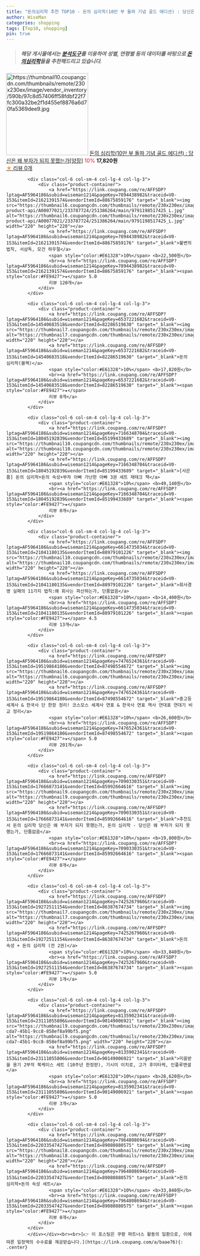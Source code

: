 ```yaml
---
title: "돈의심리학 추천 TOP10 - 돈의 심리학(10만 부 돌파 기념 골드 에디션) : 당신은 왜 부자가 되지 못했는가[양장]"
author: WiseMan
categories: shopping
tags: [Top10, shopping]
pin: true
---
```


> ##### 해당 게시물에서는 [**분석도구**](https://itemscout.io/)를 이용하여 **성별**, **연령별** 등의 데이터를 바탕으로 [**돈의심리학**](https://link.coupang.com/a/baae76)들을 추천해드리고 있습니다.
<div class="container"><div class="row">
            <div class="col-6 col-sm-4 col-lg-4 col-lg-3">
                <div class="product-container">
                    <a href="https://link.coupang.com/re/AFFSDP?lptag=AF5964186&subid=wiseman1214&pageKey=6397961812&traceid=V0-153&itemId=13669211080&vendorItemId=84109312687" target="_blank"><img src="https://thumbnail10.coupangcdn.com/thumbnails/remote/230x230ex/image/vendor_inventory/590b/97c8d57406ff58fdbf22f7fc300a32be2f1d455ef8876a6d70fa5369dee9.jpg" alt="https://thumbnail10.coupangcdn.com/thumbnails/remote/230x230ex/image/vendor_inventory/590b/97c8d57406ff58fdbf22f7fc300a32be2f1d455ef8876a6d70fa5369dee9.jpg" width="220" height="220"></a>
                    <a href="https://link.coupang.com/re/AFFSDP?lptag=AF5964186&subid=wiseman1214&pageKey=6397961812&traceid=V0-153&itemId=13669211080&vendorItemId=84109312687" target="_blank">돈의 심리학(10만 부 돌파 기념 골드 에디션) : 당신은 왜 부자가 되지 못했는가[양장]</a>
                    <span style="color:#E61328">10%</span> <b>17,820원</b>
                    <br><a href="https://link.coupang.com/re/AFFSDP?lptag=AF5964186&subid=wiseman1214&pageKey=6397961812&traceid=V0-153&itemId=13669211080&vendorItemId=84109312687" target="_blank"><span style="color:#FE9427">★</span> 
                    리뷰 0개</a>
                </div>
            </div>
            
            <div class="col-6 col-sm-4 col-lg-4 col-lg-3">
                <div class="product-container">
                    <a href="https://link.coupang.com/re/AFFSDP?lptag=AF5964186&subid=wiseman1214&pageKey=7894438982&traceid=V0-153&itemId=21621391574&vendorItemId=88675859176" target="_blank"><img src="https://thumbnail6.coupangcdn.com/thumbnails/remote/230x230ex/image/retail-product-api/A00077021/233787724/251386264/main/9791198517425_L.jpg" alt="https://thumbnail6.coupangcdn.com/thumbnails/remote/230x230ex/image/retail-product-api/A00077021/233787724/251386264/main/9791198517425_L.jpg" width="220" height="220"></a>
                    <a href="https://link.coupang.com/re/AFFSDP?lptag=AF5964186&subid=wiseman1214&pageKey=7894438982&traceid=V0-153&itemId=21621391574&vendorItemId=88675859176" target="_blank">불변의 법칙, 서삼독, 모건 하우절</a>
                    <span style="color:#E61328">10%</span> <b>22,500원</b>
                    <br><a href="https://link.coupang.com/re/AFFSDP?lptag=AF5964186&subid=wiseman1214&pageKey=7894438982&traceid=V0-153&itemId=21621391574&vendorItemId=88675859176" target="_blank"><span style="color:#FE9427">★</span> 5.0
                    리뷰 120개</a>
                </div>
            </div>
            
            <div class="col-6 col-sm-4 col-lg-4 col-lg-3">
                <div class="product-container">
                    <a href="https://link.coupang.com/re/AFFSDP?lptag=AF5964186&subid=wiseman1214&pageKey=6537221682&traceid=V0-153&itemId=14540683518&vendorItemId=82286519630" target="_blank"><img src="https://thumbnail7.coupangcdn.com/thumbnails/remote/230x230ex/image/vendor_inventory/b025/095b08ed3880fa0d04ef5dd41bc1e230b4ddcbc357dfdd17d7e5e1396c2b.jpg" alt="https://thumbnail7.coupangcdn.com/thumbnails/remote/230x230ex/image/vendor_inventory/b025/095b08ed3880fa0d04ef5dd41bc1e230b4ddcbc357dfdd17d7e5e1396c2b.jpg" width="220" height="220"></a>
                    <a href="https://link.coupang.com/re/AFFSDP?lptag=AF5964186&subid=wiseman1214&pageKey=6537221682&traceid=V0-153&itemId=14540683518&vendorItemId=82286519630" target="_blank">돈의 심리학(블랙)</a>
                    <span style="color:#E61328">10%</span> <b>17,820원</b>
                    <br><a href="https://link.coupang.com/re/AFFSDP?lptag=AF5964186&subid=wiseman1214&pageKey=6537221682&traceid=V0-153&itemId=14540683518&vendorItemId=82286519630" target="_blank"><span style="color:#FE9427">★</span> 
                    리뷰 0개</a>
                </div>
            </div>
            
            <div class="col-6 col-sm-4 col-lg-4 col-lg-3">
                <div class="product-container">
                    <a href="https://link.coupang.com/re/AFFSDP?lptag=AF5964186&subid=wiseman1214&pageKey=7166348704&traceid=V0-153&itemId=18045192839&vendorItemId=85199433689" target="_blank"><img src="https://thumbnail10.coupangcdn.com/thumbnails/remote/230x230ex/image/vendor_inventory/e480/317910769822e8f68cbb80affafe389b7e56908beebfabada8fc0452872a.JPG" alt="https://thumbnail10.coupangcdn.com/thumbnails/remote/230x230ex/image/vendor_inventory/e480/317910769822e8f68cbb80affafe389b7e56908beebfabada8fc0452872a.JPG" width="220" height="220"></a>
                    <a href="https://link.coupang.com/re/AFFSDP?lptag=AF5964186&subid=wiseman1214&pageKey=7166348704&traceid=V0-153&itemId=18045192839&vendorItemId=85199433689" target="_blank">[사은품] 돈의 심리학+돈의 속성+부자 아빠 가난한 아빠 3권 세트 재테크 책</a>
                    <span style="color:#E61328">10%</span> <b>49,140원</b>
                    <br><a href="https://link.coupang.com/re/AFFSDP?lptag=AF5964186&subid=wiseman1214&pageKey=7166348704&traceid=V0-153&itemId=18045192839&vendorItemId=85199433689" target="_blank"><span style="color:#FE9427">★</span> 
                    리뷰 0개</a>
                </div>
            </div>
            
            <div class="col-6 col-sm-4 col-lg-4 col-lg-3">
                <div class="product-container">
                    <a href="https://link.coupang.com/re/AFFSDP?lptag=AF5964186&subid=wiseman1214&pageKey=6614735034&traceid=V0-153&itemId=21041180135&vendorItemId=88979101226" target="_blank"><img src="https://thumbnail10.coupangcdn.com/thumbnails/remote/230x230ex/image/vendor_inventory/94c0/85a5bfeadea4758428fe66bc153d7f2b4d2c31d2ca2f5a8fc173871f1261.jpg" alt="https://thumbnail10.coupangcdn.com/thumbnails/remote/230x230ex/image/vendor_inventory/94c0/85a5bfeadea4758428fe66bc153d7f2b4d2c31d2ca2f5a8fc173871f1261.jpg" width="220" height="220"></a>
                    <a href="https://link.coupang.com/re/AFFSDP?lptag=AF5964186&subid=wiseman1214&pageKey=6614735034&traceid=V0-153&itemId=21041180135&vendorItemId=88979101226" target="_blank">회사경영 실패의 11가지 법칙:왜 회사는 파산하는가, 단품없음</a>
                    <span style="color:#E61328">10%</span> <b>14,400원</b>
                    <br><a href="https://link.coupang.com/re/AFFSDP?lptag=AF5964186&subid=wiseman1214&pageKey=6614735034&traceid=V0-153&itemId=21041180135&vendorItemId=88979101226" target="_blank"><span style="color:#FE9427">★</span> 4.5
                    리뷰 13개</a>
                </div>
            </div>
            
            <div class="col-6 col-sm-4 col-lg-4 col-lg-3">
                <div class="product-container">
                    <a href="https://link.coupang.com/re/AFFSDP?lptag=AF5964186&subid=wiseman1214&pageKey=7476524361&traceid=V0-153&itemId=19519864180&vendorItemId=87498554672" target="_blank"><img src="https://thumbnail6.coupangcdn.com/thumbnails/remote/230x230ex/image/vendor_inventory/a1e4/5934064c8556bd23209b770404ffb703c61edf65293cfa6f31db82c19a19.jpg" alt="https://thumbnail6.coupangcdn.com/thumbnails/remote/230x230ex/image/vendor_inventory/a1e4/5934064c8556bd23209b770404ffb703c61edf65293cfa6f31db82c19a19.jpg" width="220" height="220"></a>
                    <a href="https://link.coupang.com/re/AFFSDP?lptag=AF5964186&subid=wiseman1214&pageKey=7476524361&traceid=V0-153&itemId=19519864180&vendorItemId=87498554672" target="_blank">중고등 세계사 & 한국사 단 한장 정리! 코스모스 세계사 연표 & 한국사 연표 역사 연대표 연대기 비교 정리</a>
                    <span style="color:#E61328">10%</span> <b>26,600원</b>
                    <br><a href="https://link.coupang.com/re/AFFSDP?lptag=AF5964186&subid=wiseman1214&pageKey=7476524361&traceid=V0-153&itemId=19519864180&vendorItemId=87498554672" target="_blank"><span style="color:#FE9427">★</span> 5.0
                    리뷰 201개</a>
                </div>
            </div>
            
            <div class="col-6 col-sm-4 col-lg-4 col-lg-3">
                <div class="product-container">
                    <a href="https://link.coupang.com/re/AFFSDP?lptag=AF5964186&subid=wiseman1214&pageKey=7090330351&traceid=V0-153&itemId=17666873141&vendorItemId=85992664616" target="_blank"><img src="https://thumbnail9.coupangcdn.com/thumbnails/remote/230x230ex/image/vendor_inventory/2001/bf69001b66a4f595004b6e1783ef8ba662f9d5f204d0abcf00dd72a945f8.jpg" alt="https://thumbnail9.coupangcdn.com/thumbnails/remote/230x230ex/image/vendor_inventory/2001/bf69001b66a4f595004b6e1783ef8ba662f9d5f204d0abcf00dd72a945f8.jpg" width="220" height="220"></a>
                    <a href="https://link.coupang.com/re/AFFSDP?lptag=AF5964186&subid=wiseman1214&pageKey=7090330351&traceid=V0-153&itemId=17666873141&vendorItemId=85992664616" target="_blank">추천도서 돈의 심리학 당신은 왜 부자가 되지 못했는가, 돈의 심리학 - 당신은 왜 부자가 되지 못했는가, 단품없음</a>
                    <span style="color:#E61328">10%</span> <b>19,800원</b>
                    <br><a href="https://link.coupang.com/re/AFFSDP?lptag=AF5964186&subid=wiseman1214&pageKey=7090330351&traceid=V0-153&itemId=17666873141&vendorItemId=85992664616" target="_blank"><span style="color:#FE9427">★</span> 
                    리뷰 0개</a>
                </div>
            </div>
            
            <div class="col-6 col-sm-4 col-lg-4 col-lg-3">
                <div class="product-container">
                    <a href="https://link.coupang.com/re/AFFSDP?lptag=AF5964186&subid=wiseman1214&pageKey=7425267960&traceid=V0-153&itemId=19272511154&vendorItemId=86387674734" target="_blank"><img src="https://thumbnail7.coupangcdn.com/thumbnails/remote/230x230ex/image/vendor_inventory/f50c/1dd25737f6b9645f25e82505c3f8162f3d9ae352bc8be4b1a7ed96b9558a.png" alt="https://thumbnail7.coupangcdn.com/thumbnails/remote/230x230ex/image/vendor_inventory/f50c/1dd25737f6b9645f25e82505c3f8162f3d9ae352bc8be4b1a7ed96b9558a.png" width="220" height="220"></a>
                    <a href="https://link.coupang.com/re/AFFSDP?lptag=AF5964186&subid=wiseman1214&pageKey=7425267960&traceid=V0-153&itemId=19272511154&vendorItemId=86387674734" target="_blank">돈의 속성 + 돈의 심리학 (전 2권)</a>
                    <span style="color:#E61328">10%</span> <b>33,840원</b>
                    <br><a href="https://link.coupang.com/re/AFFSDP?lptag=AF5964186&subid=wiseman1214&pageKey=7425267960&traceid=V0-153&itemId=19272511154&vendorItemId=86387674734" target="_blank"><span style="color:#FE9427">★</span> 5.0
                    리뷰 1개</a>
                </div>
            </div>
            
            <div class="col-6 col-sm-4 col-lg-4 col-lg-3">
                <div class="product-container">
                    <a href="https://link.coupang.com/re/AFFSDP?lptag=AF5964186&subid=wiseman1214&pageKey=8135902341&traceid=V0-153&itemId=23111055806&vendorItemId=90149006921" target="_blank"><img src="https://thumbnail9.coupangcdn.com/thumbnails/remote/230x230ex/image/retail/images/2024/05/31/11/4/ed974f17-cda7-45b1-9cc8-858ef8a99bf5.png" alt="https://thumbnail9.coupangcdn.com/thumbnails/remote/230x230ex/image/retail/images/2024/05/31/11/4/ed974f17-cda7-45b1-9cc8-858ef8a99bf5.png" width="220" height="220"></a>
                    <a href="https://link.coupang.com/re/AFFSDP?lptag=AF5964186&subid=wiseman1214&pageKey=8135902341&traceid=V0-153&itemId=23111055806&vendorItemId=90149006921" target="_blank">미움받을 용기 2부작 북케이스 세트 (10주년 한정판), 기시미 이치로, 고가 후미타케, 인플루엔셜</a>
                    <span style="color:#E61328">10%</span> <b>28,620원</b>
                    <br><a href="https://link.coupang.com/re/AFFSDP?lptag=AF5964186&subid=wiseman1214&pageKey=8135902341&traceid=V0-153&itemId=23111055806&vendorItemId=90149006921" target="_blank"><span style="color:#FE9427">★</span> 5.0
                    리뷰 3개</a>
                </div>
            </div>
            
            <div class="col-6 col-sm-4 col-lg-4 col-lg-3">
                <div class="product-container">
                    <a href="https://link.coupang.com/re/AFFSDP?lptag=AF5964186&subid=wiseman1214&pageKey=7964808694&traceid=V0-153&itemId=22033547427&vendorItemId=89080880575" target="_blank"><img src="https://thumbnail8.coupangcdn.com/thumbnails/remote/230x230ex/image/vendor_inventory/7953/f593622be06bd1140a016b4b2b9a93a9fe27a755b031963d87e73c38c62d.jpg" alt="https://thumbnail8.coupangcdn.com/thumbnails/remote/230x230ex/image/vendor_inventory/7953/f593622be06bd1140a016b4b2b9a93a9fe27a755b031963d87e73c38c62d.jpg" width="220" height="220"></a>
                    <a href="https://link.coupang.com/re/AFFSDP?lptag=AF5964186&subid=wiseman1214&pageKey=7964808694&traceid=V0-153&itemId=22033547427&vendorItemId=89080880575" target="_blank">돈의 심리학+돈의 속성 세트</a>
                    <span style="color:#E61328">10%</span> <b>33,840원</b>
                    <br><a href="https://link.coupang.com/re/AFFSDP?lptag=AF5964186&subid=wiseman1214&pageKey=7964808694&traceid=V0-153&itemId=22033547427&vendorItemId=89080880575" target="_blank"><span style="color:#FE9427">★</span> 
                    리뷰 0개</a>
                </div>
            </div>
            </div></div><br><br>[👉 이 포스팅은 쿠팡 파트너스 활동의 일환으로, 이에 따른 일정액의 수수료를 제공받습니다.](https://link.coupang.com/a/baae76){: .center}